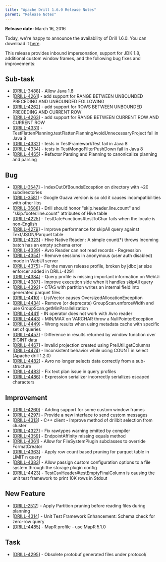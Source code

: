 ```yaml
---
title: "Apache Drill 1.6.0 Release Notes"
parent: "Release Notes"
---
```


**Release date:**  March 16, 2016

Today, we're happy to announce the availability of Drill 1.6.0. You can download it [here](https://drill.apache.org/download/).

This release provides inbound impersonation, support for JDK 1.8, additional custom window frames, and the following bug fixes and improvements:  

<h2>        Sub-task
</h2>
<ul>
<li>[<a href='https://issues.apache.org/jira/browse/DRILL-3488'>DRILL-3488</a>] -         Allow Java 1.8
</li>
<li>[<a href='https://issues.apache.org/jira/browse/DRILL-4261'>DRILL-4261</a>] -         add support for RANGE BETWEEN UNBOUNDED PRECEDING AND UNBOUNDED FOLLOWING
</li>
<li>[<a href='https://issues.apache.org/jira/browse/DRILL-4262'>DRILL-4262</a>] -         add support for ROWS BETWEEN UNBOUNDED PRECEDING AND CURRENT ROW
</li>
<li>[<a href='https://issues.apache.org/jira/browse/DRILL-4263'>DRILL-4263</a>] -         add support for RANGE BETWEEN CURRENT ROW AND CURRENT ROW
</li>
<li>[<a href='https://issues.apache.org/jira/browse/DRILL-4331'>DRILL-4331</a>] -         TestFlattenPlanning.testFlattenPlanningAvoidUnnecessaryProject fail in Java 8
</li>
<li>[<a href='https://issues.apache.org/jira/browse/DRILL-4332'>DRILL-4332</a>] -         tests in TestFrameworkTest fail in Java 8
</li>
<li>[<a href='https://issues.apache.org/jira/browse/DRILL-4334'>DRILL-4334</a>] -         tests in TestMongoFilterPushDown fail in Java 8
</li>
<li>[<a href='https://issues.apache.org/jira/browse/DRILL-4465'>DRILL-4465</a>] -         Refactor Parsing and Planning to canonicalize planning and parsing
</li>
</ul>
                            
<h2>        Bug
</h2>
<ul>
<li>[<a href='https://issues.apache.org/jira/browse/DRILL-3547'>DRILL-3547</a>] -         IndexOutOfBoundsException on directory with ~20 subdirectories
</li>
<li>[<a href='https://issues.apache.org/jira/browse/DRILL-3581'>DRILL-3581</a>] -         Google Guava version is so old it causes incompatibilities with other libs
</li>
<li>[<a href='https://issues.apache.org/jira/browse/DRILL-3688'>DRILL-3688</a>] -         Drill should honor &quot;skip.header.line.count&quot; and &quot;skip.footer.line.count&quot; attributes of Hive table
</li>
<li>[<a href='https://issues.apache.org/jira/browse/DRILL-4225'>DRILL-4225</a>] -         TestDateFunctions#testToChar fails when the locale is non-English
</li>
<li>[<a href='https://issues.apache.org/jira/browse/DRILL-4279'>DRILL-4279</a>] -         Improve performance for skipAll query against Text/JSON/Parquet table
</li>
<li>[<a href='https://issues.apache.org/jira/browse/DRILL-4323'>DRILL-4323</a>] -         Hive Native Reader : A simple count(*) throws Incoming batch has an empty schema error
</li>
<li>[<a href='https://issues.apache.org/jira/browse/DRILL-4339'>DRILL-4339</a>] -         Avro Reader can not read records - Regression
</li>
<li>[<a href='https://issues.apache.org/jira/browse/DRILL-4354'>DRILL-4354</a>] -         Remove sessions in anonymous (user auth disabled) mode in WebUI server
</li>
<li>[<a href='https://issues.apache.org/jira/browse/DRILL-4375'>DRILL-4375</a>] -         Fix the maven release profile, broken by jdbc jar size enforcer added in DRILL-4291
</li>
<li>[<a href='https://issues.apache.org/jira/browse/DRILL-4384'>DRILL-4384</a>] -         Query profile is missing important information on WebUi
</li>
<li>[<a href='https://issues.apache.org/jira/browse/DRILL-4387'>DRILL-4387</a>] -         Improve execution side when it handles skipAll query
</li>
<li>[<a href='https://issues.apache.org/jira/browse/DRILL-4392'>DRILL-4392</a>] -         CTAS with partition writes an internal field into generated parquet files
</li>
<li>[<a href='https://issues.apache.org/jira/browse/DRILL-4410'>DRILL-4410</a>] -         ListVector causes OversizedAllocationException
</li>
<li>[<a href='https://issues.apache.org/jira/browse/DRILL-4434'>DRILL-4434</a>] -         Remove (or deprecate) GroupScan.enforceWidth and use GroupScan.getMinParallelization
</li>
<li>[<a href='https://issues.apache.org/jira/browse/DRILL-4441'>DRILL-4441</a>] -         IN operator does not work with Avro reader
</li>
<li>[<a href='https://issues.apache.org/jira/browse/DRILL-4443'>DRILL-4443</a>] -         MIN/MAX on VARCHAR throw a NullPointerException
</li>
<li>[<a href='https://issues.apache.org/jira/browse/DRILL-4449'>DRILL-4449</a>] -         Wrong results when using metadata cache with specific set of queries
</li>
<li>[<a href='https://issues.apache.org/jira/browse/DRILL-4457'>DRILL-4457</a>] -         Difference in results returned by window function over BIGINT data
</li>
<li>[<a href='https://issues.apache.org/jira/browse/DRILL-4467'>DRILL-4467</a>] -         Invalid projection created using PrelUtil.getColumns
</li>
<li>[<a href='https://issues.apache.org/jira/browse/DRILL-4474'>DRILL-4474</a>] -         Inconsistent behavior while using COUNT in select (Apache drill 1.2.0)
</li>
<li>[<a href='https://issues.apache.org/jira/browse/DRILL-4482'>DRILL-4482</a>] -         Avro no longer selects data correctly from a sub-structure
</li>
<li>[<a href='https://issues.apache.org/jira/browse/DRILL-4483'>DRILL-4483</a>] -         Fix text plan issue in query profiles
</li>
<li>[<a href='https://issues.apache.org/jira/browse/DRILL-4486'>DRILL-4486</a>] -         Expression serializer incorrectly serializes escaped characters
</li>
</ul>
                        
<h2>        Improvement
</h2>
<ul>
<li>[<a href='https://issues.apache.org/jira/browse/DRILL-4260'>DRILL-4260</a>] -         Adding support for some custom window frames
</li>
<li>[<a href='https://issues.apache.org/jira/browse/DRILL-4297'>DRILL-4297</a>] -         Provide a new interface to send custom messages
</li>
<li>[<a href='https://issues.apache.org/jira/browse/DRILL-4313'>DRILL-4313</a>] -         C++ client - Improve method of drillbit selection from cluster
</li>
<li>[<a href='https://issues.apache.org/jira/browse/DRILL-4327'>DRILL-4327</a>] -         Fix rawtypes warning emitted by compiler
</li>
<li>[<a href='https://issues.apache.org/jira/browse/DRILL-4359'>DRILL-4359</a>] -         EndpointAffinity missing equals method
</li>
<li>[<a href='https://issues.apache.org/jira/browse/DRILL-4361'>DRILL-4361</a>] -         Allow for FileSystemPlugin subclasses to override FormatCreator
</li>
<li>[<a href='https://issues.apache.org/jira/browse/DRILL-4363'>DRILL-4363</a>] -         Apply row count based pruning for parquet table in LIMIT n query
</li>
<li>[<a href='https://issues.apache.org/jira/browse/DRILL-4383'>DRILL-4383</a>] -         Allow passign custom configuration options to a file system through the storage plugin config
</li>
<li>[<a href='https://issues.apache.org/jira/browse/DRILL-4423'>DRILL-4423</a>] -         TestCsvHeader#testEmptyFinalColumn is causing the unit test framework to print 10K rows in Stdout
</li>
</ul>
            
<h2>        New Feature
</h2>
<ul>
<li>[<a href='https://issues.apache.org/jira/browse/DRILL-2517'>DRILL-2517</a>] -         Apply Partition pruning before reading files during planning
</li>
<li>[<a href='https://issues.apache.org/jira/browse/DRILL-4314'>DRILL-4314</a>] -         Unit Test Framework Enhancement: Schema check for zero-row query
</li>
<li>[<a href='https://issues.apache.org/jira/browse/DRILL-4485'>DRILL-4485</a>] -         MapR profile - use MapR 5.1.0
</li>
</ul>
                                                        
<h2>        Task
</h2>
<ul>
<li>[<a href='https://issues.apache.org/jira/browse/DRILL-4295'>DRILL-4295</a>] -         Obsolete protobuf generated files under protocol/
</li>
</ul>
                

